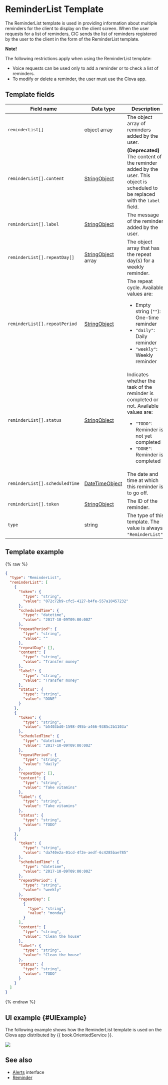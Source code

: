 # ReminderList Template
The ReminderList template is used in providing information about multiple reminders for the client to display on the client screen. When the user requests for a list of reminders, CIC sends the list of reminders registered by the user to the client in the form of the ReminderList template.

<div class="note">
<p><strong>Note!</strong></p>
<p>The following restrictions apply when using the ReminderList template:</p>
<ul>
  <li>Voice requests can be used only to add a reminder or to check a list of reminders.</li>
  <li>To modify or delete a reminder, the user must use the Clova app.</li>
</ul>
</div>

## Template fields

| Field name       | Data type    | Description                     |
|---------------|---------|-----------------------------|
| `reminderList[]`               | object array  | The object array of reminders added by the user.                                                                                          |
| `reminderList[].content`       | [StringObject](/CIC/References/ContentTemplates/Shared_Objects.md#StringObject)     | **(Deprecated)** The content of the reminder added by the user. This object is scheduled to be replaced with the `label` field. |
| `reminderList[].label`         | [StringObject](/CIC/References/ContentTemplates/Shared_Objects.md#StringObject)     | The message of the reminder added by the user. |
| `reminderList[].repeatDay[]`     | [StringObject](/CIC/References/ContentTemplates/Shared_Objects.md#StringObject) array | The object array that has the repeat day(s) for a weekly reminder. |
| `reminderList[].repeatPeriod`  | [StringObject](/CIC/References/ContentTemplates/Shared_Objects.md#StringObject)     | The repeat cycle. Available values are: <ul><li>Empty string (<code>""</code>): One-time reminder</li><li><code>"daily"</code>: Daily reminder</li><li><code>"weekly"</code>: Weekly reminder</li></ul> |
| `reminderList[].status`        | [StringObject](/CIC/References/ContentTemplates/Shared_Objects.md#StringObject)     | Indicates whether the task of the reminder is completed or not. Available values are: <ul><li><code>"TODO"</code>: Reminder is not yet completed</li><li><code>"DONE"</code>: Reminder is completed</li></ul> |
| `reminderList[].scheduledTime` | [DateTimeObject](/CIC/References/ContentTemplates/Shared_Objects.md#DateTimeObject) | The date and time at which this reminder is to go off.      |
| `reminderList[].token`         | [StringObject](/CIC/References/ContentTemplates/Shared_Objects.md#StringObject)     | The ID of the reminder.  |
| `type`                         | string                                                                              | The type of this template. The value is always `"ReminderList"`.             |

## Template example

{% raw %}

```json
{
  "type": "ReminderList",
  "reminderList": [
    {
      "token": {
        "type": "string",
        "value": "072c72b9-cfc5-4127-b4fe-557a10457232"
      },
      "scheduledTime": {
        "type": "datetime",
        "value": "2017-10-09T09:00:00Z"
      },
      "repeatPeriod": {
        "type": "string",
        "value": ""
      },
      "repeatDay": [],
      "content": {
        "type": "string",
        "value": "Transfer money"
      },
      "label": {
        "type": "string",
        "value": "Transfer money"
      },
      "status": {
        "type": "string",
        "value": "DONE"
      }
    },
    {
      "token": {
        "type": "string",
        "value": "b5403bd0-1598-495b-a466-9385c2b1103a"
      },
      "scheduledTime": {
        "type": "datetime",
        "value": "2017-10-09T09:00:00Z"
      },
      "repeatPeriod": {
        "type": "string",
        "value": "daily"
      },
      "repeatDay": [],
      "content": {
        "type": "string",
        "value": "Take vitamins"
      },
      "label": {
        "type": "string",
        "value": "Take vitamins"
      },
      "status": {
        "type": "string",
        "value": "TODO"
      }
    },
    {
      "token": {
        "type": "string",
        "value": "da740e2a-01cd-4f2e-aedf-6c4285bae785"
      },
      "scheduledTime": {
        "type": "datetime",
        "value": "2017-10-09T09:00:00Z"
      },
      "repeatPeriod": {
        "type": "string",
        "value": "weekly"
      },
      "repeatDay": [
        {
          "type": "string",
          "value": "monday"
        }
      ],
      "content": {
        "type": "string",
        "value": "Clean the house"
      },
      "label": {
        "type": "string",
        "value": "Clean the house"
      },
      "status": {
        "type": "string",
        "value": "TODO"
      }
    }
  ]
}
```

{% endraw %}

## UI example {#UIExample}

The following example shows how the ReminderList template is used on the Clova app distributed by {{ book.OrientedService }}.

![](/CIC/Resources/Images/Content_Template-ReminderList.png)

## See also
* [Alerts](/CIC/References/CICInterface/Alerts.md) interface
* [Reminder](/CIC/References/ContentTemplates/Reminder.md)
